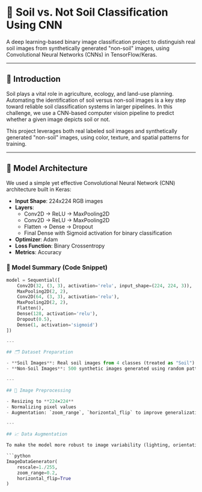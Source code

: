 # 🧪 Soil vs. Not Soil Classification Using CNN

A deep learning-based binary image classification project to distinguish real soil images from synthetically generated "non-soil" images, using Convolutional Neural Networks (CNNs) in TensorFlow/Keras.

---

## 📌 Introduction

Soil plays a vital role in agriculture, ecology, and land-use planning. Automating the identification of soil versus non-soil images is a key step toward reliable soil classification systems in larger pipelines. In this challenge, we use a CNN-based computer vision pipeline to predict whether a given image depicts soil or not.

This project leverages both real labeled soil images and synthetically generated "non-soil" images, using color, texture, and spatial patterns for training.

---

## 🧠 Model Architecture

We used a simple yet effective Convolutional Neural Network (CNN) architecture built in Keras:

- **Input Shape**: 224x224 RGB images  
- **Layers**:
  - Conv2D → ReLU → MaxPooling2D  
  - Conv2D → ReLU → MaxPooling2D  
  - Flatten → Dense → Dropout  
  - Final Dense with Sigmoid activation for binary classification  
- **Optimizer**: Adam  
- **Loss Function**: Binary Crossentropy  
- **Metrics**: Accuracy  

### 🧱 Model Summary (Code Snippet)

```python
model = Sequential([
    Conv2D(32, (3, 3), activation='relu', input_shape=(224, 224, 3)),
    MaxPooling2D(2, 2),
    Conv2D(64, (3, 3), activation='relu'),
    MaxPooling2D(2, 2),
    Flatten(),
    Dense(128, activation='relu'),
    Dropout(0.5),
    Dense(1, activation='sigmoid')
])

---

## 🗂️ Dataset Preparation

- **Soil Images**: Real soil images from 4 classes (treated as "Soil")  
- **Non-Soil Images**: 500 synthetic images generated using random patterns *(noise, gradients, stripes, grids, blobs)* via **NumPy** and **OpenCV**

---

## 🧼 Image Preprocessing

- Resizing to **224×224**
- Normalizing pixel values
- Augmentation: `zoom_range`, `horizontal_flip` to improve generalization

---

## 📈 Data Augmentation

To make the model more robust to image variability (lighting, orientation, scale), we used:

```python
ImageDataGenerator(
    rescale=1./255,
    zoom_range=0.2,
    horizontal_flip=True
)

